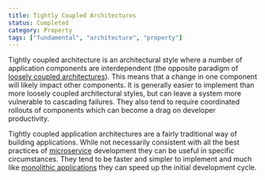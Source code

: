 ```yaml
---
title: Tightly Coupled Architectures
status: Completed
category: Property
tags: ["fundamental", "architecture", "property"]
---
```


Tightly coupled architecture is an architectural style where a number of application components are interdependent 
(the opposite paradigm of [loosely coupled architectures](/loosely-coupled-architecture/)). 
This means that a change in one component will likely impact other components. 
It is generally easier to implement than more loosely coupled architectural styles, 
but can leave a system more vulnerable to cascading failures. 
They also tend to require coordinated rollouts of components 
which can become a drag on developer productivity.

Tightly coupled application architectures are a fairly traditional way of building applications. 
While not necessarily consistent with all the best practices of [microservice](/microservices/) development 
they can be useful in specific circumstances. 
They tend to be faster and simpler to implement and 
much like [monolithic applications](/monolithic-apps/) they can speed up the initial development cycle.
